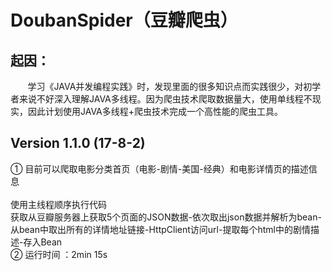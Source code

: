 # DoubanSpider（豆瓣爬虫）
起因：
------
        学习《JAVA并发编程实践》时，发现里面的很多知识点而实践很少，对初学者来说不好深入理解JAVA多线程。因为爬虫技术爬取数据量大，使用单线程不现实，因此计划使用JAVA多线程+爬虫技术完成一个高性能的爬虫工具。


Version 1.1.0 (17-8-2)
------
①  目前可以爬取电影分类首页（电影-剧情-美国-经典）和电影详情页的描述信息
<br>
<br>使用主线程顺序执行代码
<br>获取从豆瓣服务器上获取5个页面的JSON数据-依次取出json数据并解析为bean-从bean中取出所有的详情地址链接-HttpClient访问url-提取每个html中的剧情描述-存入Bean
<br>② 运行时间 ：2min 15s
